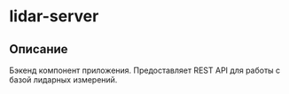 # lidar-server

## Описание
Бэкенд компонент приложения. Предоставляет REST API для работы с базой 
лидарных измерений.
